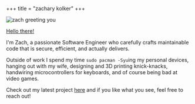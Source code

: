 +++
title = "zachary kolker"
+++

<link rel="stylesheet" href="reactive_image.css" />

<img src='zach-greeting.jpg' alt='zach greeting you'>
<p><a href="javascript:new Audio('hello-there.ogg').play()">Hello there!</a></p>

I'm Zach, a passionate Software Engineer who carefully crafts maintainable code that is secure, efficient, and actually delivers.

Outside of work I spend my time <code>sudo pacman -Syu</code>ing my personal devices, hanging out with my wife, designing and 3D printing knick-knacks, handwiring microcontrollers for keyboards, and of course being bad at video games.

Check out my latest project <a href="post/rails_deal_notifier/">here</a> and if you like what you see, feel free to reach out!

